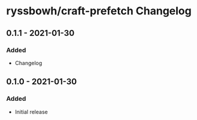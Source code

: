 # ryssbowh/craft-prefetch Changelog

## 0.1.1 - 2021-01-30
### Added
- Changelog

## 0.1.0 - 2021-01-30
### Added
- Initial release